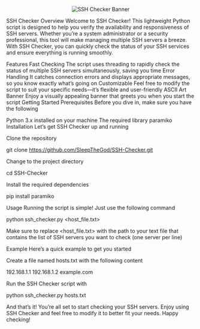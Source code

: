 <p align="center">
  <img src="https://i.imgur.com/0DGuMrJ.png" alt="SSH Checker Banner" />
</p>


SSH Checker
Overview
Welcome to SSH Checker! This lightweight Python script is designed to help you verify the availability and responsiveness of SSH servers. Whether you’re a system administrator or a security professional, this tool will make managing multiple SSH servers a breeze. With SSH Checker, you can quickly check the status of your SSH services and ensure everything is running smoothly.

Features
Fast Checking The script uses threading to rapidly check the status of multiple SSH servers simultaneously, saving you time
Error Handling It catches connection errors and displays appropriate messages, so you know exactly what’s going on
Customizable Feel free to modify the script to suit your specific needs—it’s flexible and user-friendly
ASCII Art Banner Enjoy a visually appealing banner that greets you when you start the script
Getting Started
Prerequisites
Before you dive in, make sure you have the following

Python 3.x installed on your machine
The required library paramiko
Installation
Let’s get SSH Checker up and running

Clone the repository

git clone https://github.com/SleepTheGod/SSH-Checker.git

Change to the project directory

cd SSH-Checker

Install the required dependencies

pip install paramiko

Usage
Running the script is simple! Just use the following command

python ssh_checker.py <host_file.txt>

Make sure to replace <host_file.txt> with the path to your text file that contains the list of SSH servers you want to check (one server per line)

Example
Here’s a quick example to get you started

Create a file named hosts.txt with the following content

192.168.1.1 192.168.1.2 example.com

Run the SSH Checker script with

python ssh_checker.py hosts.txt

And that’s it! You’re all set to start checking your SSH servers. Enjoy using SSH Checker and feel free to modify it to better fit your needs. Happy checking!
